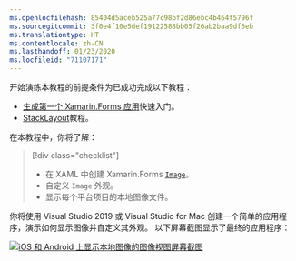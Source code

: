 ```yaml
---
ms.openlocfilehash: 85404d5aceb525a77c98bf2d86ebc4b464f5796f
ms.sourcegitcommit: 3f0e4f10e5def19122588bb05f26ab2baa9df6eb
ms.translationtype: HT
ms.contentlocale: zh-CN
ms.lasthandoff: 01/23/2020
ms.locfileid: "71107171"
---
```

开始演练本教程的前提条件为已成功完成以下教程：

- [生成第一个 Xamarin.Forms 应用](~/get-started/first-app/index.md)快速入门。
- [StackLayout](~/get-started/tutorials/stacklayout/index.yml)教程。

在本教程中，你将了解：

> [!div class="checklist"]
>
> - 在 XAML 中创建 Xamarin.Forms [`Image`](xref:Xamarin.Forms.Image)。
> - 自定义 `Image` 外观。
> - 显示每个平台项目的本地图像文件。

你将使用 Visual Studio 2019 或 Visual Studio for Mac 创建一个简单的应用程序，演示如何显示图像并自定义其外观。 以下屏幕截图显示了最终的应用程序：

[![iOS 和 Android 上显示本地图像的图像视图屏幕截图](../images/local-file.png "显示本地图像的图像视图")](../images/local-file-large.png#lightbox "显示本地图像的图像视图")
